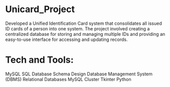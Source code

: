 # Unicard_Project

Developed a Unified Identification Card system that consolidates all issued ID cards of a person into one system. The project involved creating a centralized database for storing and managing multiple IDs and providing an easy-to-use interface for accessing and updating records.


# Tech and Tools:

MySQL 
SQL
Database Schema Design
Database Management System (DBMS)
Relational Databases
MySQL Cluster
Tkinter
Python
